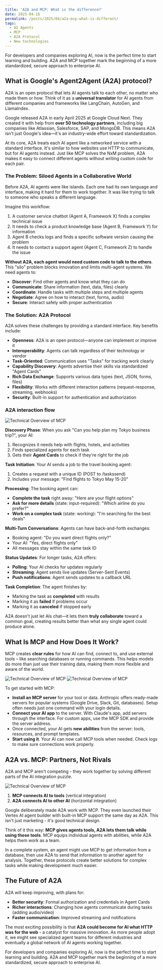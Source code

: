 ```yaml
---
title: 'A2A and MCP: What is the difference?'
date: 2025-04-16
permalink: /posts/2025/04/a2a-mcp-what-is-different/
tags:
  - AI Agents
  - MCP
  - A2A Protocol
  - New technologies
---
```


For developers and companies exploring AI, now is the perfect time to start learning and building. A2A and MCP together mark the beginning of a more standardized, secure approach to enterprise AI.

## What is Google's Agent2Agent (A2A) protocol?

A2A is an open protocol that lets AI agents talk to each other, no matter who made them or how. Think of it as a **universal translator** for AI agents from different companies and frameworks like LangChain, AutoGen, and LlamaIndex.

Google released A2A in early April 2025 at Google Cloud Next. They created it with help from **over 50 technology partners**, including big companies like Atlassian, Salesforce, SAP, and MongoDB. This means A2A isn't just Google's idea—it's an industry-wide effort toward standardization.

At its core, A2A treats each AI agent like a networked service with a standard interface. It's similar to how websites use HTTP to communicate, but for AI agents instead. Just like MCP solves the NxM problem, A2A makes it easy to connect different agents without writing custom code for each pair.

### The Problem: Siloed Agents in a Collaborative World

Before A2A, AI agents were like islands. Each one had its own language and interface, making it hard for them to work together. It was like trying to talk to someone who speaks a different language.

Imagine this workflow:
1. A customer service chatbot (Agent A, Framework X) finds a complex technical issue
2. It needs to check a product knowledge base (Agent B, Framework Y) for information
3. Agent B checks logs and finds a specific software version causing the problem
4. It needs to contact a support agent (Agent C, Framework Z) to handle the issue

**Without A2A, each agent would need custom code to talk to the others**. This "silo" problem blocks innovation and limits multi-agent systems. We need agents to:

- **Discover**: Find other agents and know what they can do
- **Communicate**: Share information (text, data, files) clearly
- **Coordinate**: Handle tasks with multiple steps and multiple agents
- **Negotiate**: Agree on how to interact (text, forms, audio)
- **Secure**: Interact safely with proper authentication

### The Solution: A2A Protocol

A2A solves these challenges by providing a standard interface. Key benefits include:

- **Openness**: A2A is an open protocol—anyone can implement or improve it
- **Interoperability**: Agents can talk regardless of their technology or vendor
- **Task-Oriented**: Communication uses "Tasks" for tracking work clearly
- **Capability Discovery**: Agents advertise their skills via standardized "Agent Cards"
- **Rich Data Exchange**: Supports various data types (text, JSON, forms, files)
- **Flexibility**: Works with different interaction patterns (request-response, streaming, webhooks)
- **Security**: Built-in support for authentication and authorization

### A2A interaction flow

 ![Technical Overview of MCP](/images/blog_posts/2025-16-04-img0.png "Technical Overview of MCP")

**Discovery Phase**: When you ask "Can you help plan my Tokyo business trip?", your AI:
1. Recognizes it needs help with flights, hotels, and activities
2. Finds specialized agents for each task
3. Gets their **Agent Cards** to check if they're right for the job

**Task Initiation**: Your AI sends a job to the travel booking agent:
1. Creates a request with a unique ID (POST to /taskssend)
2. Includes your message: "Find flights to Tokyo May 15-20"

**Processing**: The booking agent can:
- **Complete the task** right away: "Here are your flight options"
- **Ask for more details** (state: input-required): "Which airline do you prefer?"
- **Work on a complex task** (state: working): "I'm searching for the best deals"

**Multi-Turn Conversations**: Agents can have back-and-forth exchanges:
- Booking agent: "Do you want direct flights only?"
- Your AI: "Yes, direct flights only"
- All messages stay within the same task ID

**Status Updates**: For longer tasks, A2A offers:
- **Polling**: Your AI checks for updates regularly
- **Streaming**: Agent sends live updates (Server-Sent Events)
- **Push notifications**: Agent sends updates to a callback URL

**Task Completion**: The agent finishes by:
- Marking the task as **completed** with results
- Marking it as **failed** if problems occur
- Marking it as **canceled** if stopped early

A2A doesn't just let AIs chat—it lets them **truly collaborate** toward a common goal, creating results better than what any single agent could produce alone.

## What Is MCP and How Does It Work?

MCP creates **clear rules** for how AI can find, connect to, and use external tools – like searching databases or running commands. This helps models do more than just use their training data, making them more flexible and aware of the world.

 ![Technical Overview of MCP](/images/blog_posts/2025-16-04-img1.png "Technical Overview of MCP")
 ![Technical Overview of MCP](/images/blog_posts/2025-16-04-img2.png "Technical Overview of MCP")

To get started with MCP:

- **Install an MCP server** for your tool or data. Anthropic offers ready-made servers for popular systems (Google Drive, Slack, Git, databases). Setup often needs just one command with your login details.
- **Connect your AI app** to the server. With Claude's app, add servers through the interface. For custom apps, use the MCP SDK and provide the server address.
- Once connected, your AI gets **new abilities** from the server: tools, resources, and prompt templates.
- **Start using it**. Your AI can now call MCP tools when needed. Check logs to make sure connections work properly.

## A2A vs. MCP: Partners, Not Rivals

A2A and MCP aren't competing - they work together by solving different parts of the AI integration puzzle.

 ![Technical Overview of MCP](/images/blog_posts/2025-16-04-img3.png "Technical Overview of MCP")

1. **MCP connects AI to tools** (vertical integration)
2. **A2A connects AI to other AI** (horizontal integration)

Google deliberately made A2A work with MCP. They even launched their Vertex AI agent builder with built-in MCP support the same day as A2A. This isn't just marketing - it's good technical design.

Think of it this way: **MCP gives agents tools, A2A lets them talk while using those tools**. MCP equips individual agents with abilities, while A2A helps them work as a team.

In a complete system, an agent might use MCP to get information from a database, then use A2A to send that information to another agent for analysis. Together, these protocols create better solutions for complex tasks while making development much easier.

## The Future of A2A

A2A will keep improving, with plans for:

- **Better security**: Formal authorization and credentials in Agent Cards
- **Richer interactions**: Changing how agents communicate during tasks (adding audio/video)
- **Faster communication**: Improved streaming and notifications

The most exciting possibility is that **A2A could become for AI what HTTP was for the web** - a catalyst for massive innovation. As more people adopt it, we might see specialized agent teams for different industries and eventually a global network of AI agents working together.

For developers and companies exploring AI, now is the perfect time to start learning and building. A2A and MCP together mark the beginning of a more standardized, secure approach to enterprise AI.